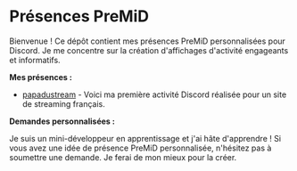 # Présences PreMiD

Bienvenue ! Ce dépôt contient mes présences PreMiD personnalisées pour Discord. Je me concentre sur la création d'affichages d'activité engageants et informatifs.

**Mes présences :**

*   [papadustream](https://github.com/mini9dev/preMID-presences/tree/main/Papadustream) - Voici ma première activité Discord réalisée pour un site de streaming français.

**Demandes personnalisées :**

Je suis un mini-développeur en apprentissage et j'ai hâte d'apprendre ! Si vous avez une idée de présence PreMiD personnalisée, n'hésitez pas à soumettre une demande. Je ferai de mon mieux pour la créer.

